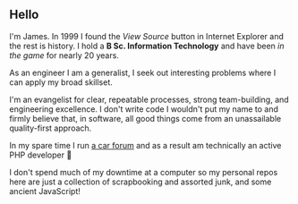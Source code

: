 ## Hello

I'm James. In 1999 I found the _View Source_ button in Internet Explorer and the rest is history. I hold a **B Sc. Information Technology** and have been _in the game_ for nearly 20 years.

As an engineer I am a generalist, I seek out interesting problems where I can apply my broad skillset.

I'm an evangelist for clear, repeatable processes, strong team-building, and engineering excellence. I don't write code I wouldn't put my name to and firmly believe that, in software, all good things come from an unassailable quality-first approach.

In my spare time I run [a car forum](https://ozvolvo.org) and as a result am technically an active PHP developer 😬

I don't spend much of my downtime at a computer so my personal repos here are just a collection of scrapbooking and assorted junk, and some ancient JavaScript!
